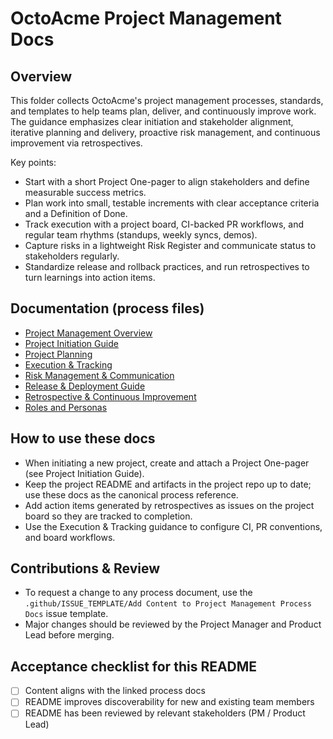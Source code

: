 # OctoAcme Project Management Docs

## Overview
This folder collects OctoAcme's project management processes, standards, and templates to help teams plan, deliver, and continuously improve work. The guidance emphasizes clear initiation and stakeholder alignment, iterative planning and delivery, proactive risk management, and continuous improvement via retrospectives.

Key points:
- Start with a short Project One-pager to align stakeholders and define measurable success metrics.
- Plan work into small, testable increments with clear acceptance criteria and a Definition of Done.
- Track execution with a project board, CI-backed PR workflows, and regular team rhythms (standups, weekly syncs, demos).
- Capture risks in a lightweight Risk Register and communicate status to stakeholders regularly.
- Standardize release and rollback practices, and run retrospectives to turn learnings into action items.

## Documentation (process files)
- [Project Management Overview](docs/octoacme-project-management-overview.md)
- [Project Initiation Guide](docs/octoacme-project-initiation.md)
- [Project Planning](docs/octoacme-project-planning.md)
- [Execution & Tracking](docs/octoacme-execution-and-tracking.md)
- [Risk Management & Communication](docs/octoacme-risks-and-communication.md)
- [Release & Deployment Guide](docs/octoacme-release-and-deployment.md)
- [Retrospective & Continuous Improvement](docs/octoacme-retrospective-and-continuous-improvement.md)
- [Roles and Personas](docs/octoacme-roles-and-personas.md)

## How to use these docs
- When initiating a new project, create and attach a Project One-pager (see Project Initiation Guide).
- Keep the project README and artifacts in the project repo up to date; use these docs as the canonical process reference.
- Add action items generated by retrospectives as issues on the project board so they are tracked to completion.
- Use the Execution & Tracking guidance to configure CI, PR conventions, and board workflows.

## Contributions & Review
- To request a change to any process document, use the `.github/ISSUE_TEMPLATE/Add Content to Project Management Process Docs` issue template.
- Major changes should be reviewed by the Project Manager and Product Lead before merging.

## Acceptance checklist for this README
- [ ] Content aligns with the linked process docs
- [ ] README improves discoverability for new and existing team members
- [ ] README has been reviewed by relevant stakeholders (PM / Product Lead)
